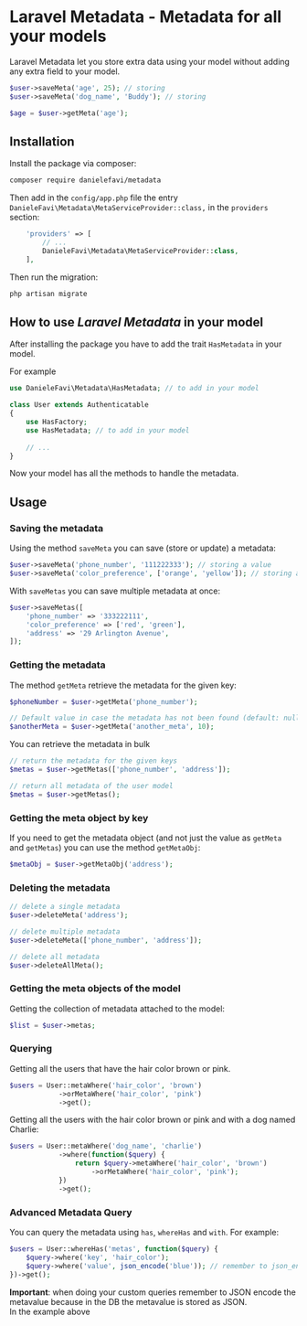 # Laravel Metadata - Metadata for all your models

Laravel Metadata let you store extra data using your model without adding any extra field to your model.

```php
$user->saveMeta('age', 25); // storing
$user->saveMeta('dog_name', 'Buddy'); // storing

$age = $user->getMeta('age');
```

## Installation

Install the package via composer:

```sh
composer require danielefavi/metadata
```

Then add in the `config/app.php` file the entry `DanieleFavi\Metadata\MetaServiceProvider::class,` in the `providers` section:

```php
    'providers' => [
        // ...
        DanieleFavi\Metadata\MetaServiceProvider::class,
    ],
```

Then run the migration:

```sh
php artisan migrate
```

## How to use *Laravel Metadata* in your model

After installing the package you have to add the trait `HasMetadata` in your model.

For example 

```php
use DanieleFavi\Metadata\HasMetadata; // to add in your model

class User extends Authenticatable
{
    use HasFactory;
    use HasMetadata; // to add in your model
    
    // ...
}
```

Now your model has all the methods to handle the metadata.

## Usage

### Saving the metadata

Using the method `saveMeta` you can save (store or update) a metadata:

```php
$user->saveMeta('phone_number', '111222333'); // storing a value
$user->saveMeta('color_preference', ['orange', 'yellow']); // storing an array
```

With `saveMetas` you can save multiple metadata at once:

```php
$user->saveMetas([
    'phone_number' => '333222111',
    'color_preference' => ['red', 'green'],
    'address' => '29 Arlington Avenue',
]);
```

### Getting the metadata

The method `getMeta` retrieve the metadata for the given key:

```php
$phoneNumber = $user->getMeta('phone_number');

// Default value in case the metadata has not been found (default: null)
$anotherMeta = $user->getMeta('another_meta', 10);
```

You can retrieve the metadata in bulk 

```php
// return the metadata for the given keys
$metas = $user->getMetas(['phone_number', 'address']);

// return all metadata of the user model
$metas = $user->getMetas();
```

### Getting the meta object by key

If you need to get the metadata object (and not just the value as `getMeta` and `getMetas`) you can use the method `getMetaObj`:

```php
$metaObj = $user->getMetaObj('address');
```

### Deleting the metadata

```php
// delete a single metadata
$user->deleteMeta('address');

// delete multiple metadata
$user->deleteMeta(['phone_number', 'address']);

// delete all metadata
$user->deleteAllMeta();
```

### Getting the meta objects of the model

Getting the collection of metadata attached to the model:

```php
$list = $user->metas;
```

### Querying

Getting all the users that have the hair color brown or pink.

```php
$users = User::metaWhere('hair_color', 'brown')
            ->orMetaWhere('hair_color', 'pink')
            ->get();
```
Getting all the users with the hair color brown or pink and with a dog named Charlie:

```php
$users = User::metaWhere('dog_name', 'charlie')
            ->where(function($query) {
                return $query->metaWhere('hair_color', 'brown')
                    ->orMetaWhere('hair_color', 'pink');
            })
            ->get();
```

### Advanced Metadata Query

You can query the metadata using `has`, `whereHas` and `with`. For example:

```php
$users = User::whereHas('metas', function($query) {
    $query->where('key', 'hair_color');
    $query->where('value', json_encode('blue')); // remember to json_encode the value!!!
})->get();

```

**Important**: when doing your custom queries remember to JSON encode the metavalue because in the DB the metavalue is stored as JSON.  
In the example above